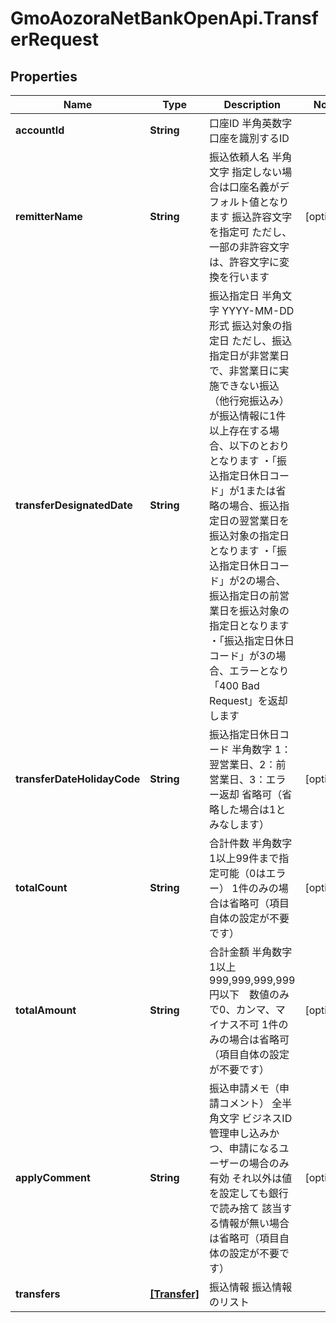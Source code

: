 # GmoAozoraNetBankOpenApi.TransferRequest

## Properties
Name | Type | Description | Notes
------------ | ------------- | ------------- | -------------
**accountId** | **String** | 口座ID 半角英数字 口座を識別するID  | 
**remitterName** | **String** | 振込依頼人名 半角文字 指定しない場合は口座名義がデフォルト値となります 振込許容文字を指定可 ただし、一部の非許容文字は、許容文字に変換を行います  | [optional] 
**transferDesignatedDate** | **String** | 振込指定日 半角文字 YYYY-MM-DD形式 振込対象の指定日 ただし、振込指定日が非営業日で、非営業日に実施できない振込（他行宛振込み）が振込情報に1件以上存在する場合、以下のとおりとなります ・「振込指定日休日コード」が1または省略の場合、振込指定日の翌営業日を振込対象の指定日となります ・「振込指定日休日コード」が2の場合、振込指定日の前営業日を振込対象の指定日となります ・「振込指定日休日コード」が3の場合、エラーとなり「400 Bad Request」を返却します  | 
**transferDateHolidayCode** | **String** | 振込指定日休日コード 半角数字 1：翌営業日、2：前営業日、3：エラー返却 省略可（省略した場合は1とみなします）  | [optional] 
**totalCount** | **String** | 合計件数 半角数字 1以上99件まで指定可能（0はエラー） 1件のみの場合は省略可（項目自体の設定が不要です）  | [optional] 
**totalAmount** | **String** | 合計金額 半角数字 1以上999,999,999,999円以下　数値のみで0、カンマ、マイナス不可 1件のみの場合は省略可（項目自体の設定が不要です）  | [optional] 
**applyComment** | **String** | 振込申請メモ（申請コメント） 全半角文字 ビジネスID管理申し込みかつ、申請になるユーザーの場合のみ有効 それ以外は値を設定しても銀行で読み捨て 該当する情報が無い場合は省略可（項目自体の設定が不要です）  | [optional] 
**transfers** | [**[Transfer]**](Transfer.md) | 振込情報 振込情報のリスト  | 


